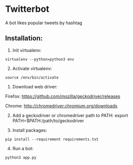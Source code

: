 # Twitterbot

A bot likes popular tweets by hashtag

## Installation:
1. Init virtualenv:

`virtualenv --python=python3 env`

2. Activate virtualenv:

`source /env/bin/activate`

1. Download web driver:

Firefox:  https://github.com/mozilla/geckodriver/releases

Chrome: http://chromedriver.chromium.org/downloads


2. Add a geckodriver or chromedriver path to PATH:
export PATH=$PATH:/path/to/geckodriver

3. Install packages:

`pip install --requirement requirements.txt`

4. Run a bot:

`python3 app.py`
